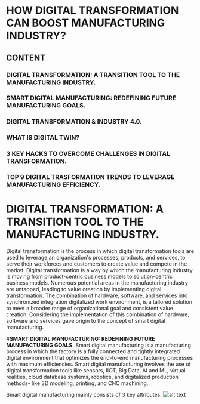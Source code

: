 # HOW DIGITAL TRANSFORMATION CAN BOOST MANUFACTURING INDUSTRY?
## CONTENT
### DIGITAL TRANSFORMATION: A TRANSITION TOOL TO THE MANUFACTURING INDUSTRY.
### SMART DIGITAL MANUFACTURING: REDEFINING FUTURE MANUFACTURING GOALS.
### DIGITAL TRANSFORMATION & INDUSTRY 4.0.
### WHAT IS DIGITAL TWIN?
### 3 KEY HACKS TO OVERCOME CHALLENGES IN DIGITAL TRANSFORMATION. 
### TOP 9 DIGITAL TRASFORMATION TRENDS TO LEVERAGE MANUFACTURING EFFICIENCY.
# **DIGITAL TRANSFORMATION: A TRANSITION TOOL TO THE MANUFACTURING INDUSTRY.**
Digital transformation is the process in which digital transformation tools are used to leverage an organization's processes, products, and services, to serve their workforces and customers to create value and compete in the market. Digital transformation is a way by which the manufacturing industry is moving from product-centric business models to solution-centric business models. Numerous potential areas in the manufacturing industry are untapped, leading to value creation by implementing digital transformation. The combination of hardware, software, and services into synchronized integration digitalized work environment, is a tailored solution to meet a broader range of organizational goal and consistent value creation. Considering the implementation of this combination of hardware, software and services gave origin to the concept of smart digital manufacturing.

#**SMART DIGITAL MANUFACTURING: REDEFINING FUTURE MANUFACTURING GOALS.**
Smart digital manufacturing is a manufacturing process in which the factory is a fully connected and tightly integrated digital environment that optimizes the end-to-end manufacturing processes with maximum efficiencies. Smart digital manufacturing involves the use of digital transformation tools like sensors, IIOT, Big Data, AI and ML, virtual realities, cloud database systems, robotics, and digitalized production methods- like 3D modeling, printing, and CNC machining.

Smart digital manufacturing mainly consists of 3 key attributes:
![alt text](image.jpg)
